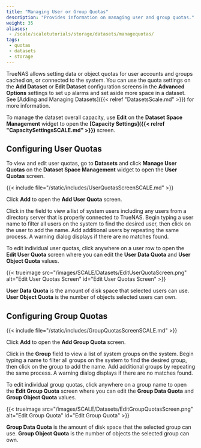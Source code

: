 ```yaml
---
title: "Managing User or Group Quotas"
description: "Provides information on managing user and group quotas."
weight: 35
aliases:
 - /scale/scaletutorials/storage/datasets/managequotas/
tags: 
 - quotas
 - datasets
 - storage
---
```


TrueNAS allows setting data or object quotas for user accounts and groups cached on, or connected to the system.
You can use the quota settings on the **Add Dataset** or **Edit Dataset** configuration screens in the **Advanced Options** settings to set up alarms and set aside more space in a dataset.
See [Adding and Managing Datasets]({{< relref "DatasetsScale.md" >}}) for more information.

To manage the dataset overall capacity, use **Edit** on the **Dataset Space Management** widget to open the **[Capacity Settings]({{< relref "CapacitySettingsSCALE.md" >}})** screen.

## Configuring User Quotas

To view and edit user quotas, go to **Datasets** and click **Manage User Quotas** on the **Dataset Space Management** widget to open the **User Quotas** screen.

{{< include file="/static/includes/UserQuotasScreenSCALE.md" >}}

Click **Add** to open the **Add User Quota** screen.

Click in the field to view a list of system users including any users from a directory server that is properly connected to TrueNAS.
Begin typing a user name to filter all users on the system to find the desired user, then click on the user to add the name.
Add additional users by repeating the same process. A warning dialog displays if there are no matches found.

To edit individual user quotas, click anywhere on a user row to open the **Edit User Quota** screen where you can edit the **User Data Quota** and **User Object Quota** values.

{{< trueimage src="/images/SCALE/Datasets/EditUserQuotaScreen.png" alt="Edit User Quotas Screen" id="Edit User Quotas Screen" >}}

**User Data Quota** is the amount of disk space that selected users can use. **User Object Quota** is the number of objects selected users can own.

## Configuring Group Quotas

{{< include file="/static/includes/GroupQuotasScreenSCALE.md" >}}

Click **Add** to open the **Add Group Quota** screen.

Click in the **Group** field to view a list of system groups on the system.
Begin typing a name to filter all groups on the system to find the desired group, then click on the group to add the name.
Add additional groups by repeating the same process. A warning dialog displays if there are no matches found.

To edit individual group quotas, click anywhere on a group name to open the **Edit Group Quota** screen where you can edit the **Group Data Quota** and **Group Object Quota** values.

{{< trueimage src="/images/SCALE/Datasets/EditGroupQuotasScreen.png" alt="Edit Group Quota" id="Edit Group Quota" >}}

**Group Data Quota** is the amount of disk space that the selected group can use. **Group Object Quota** is the number of objects the selected group can own.
